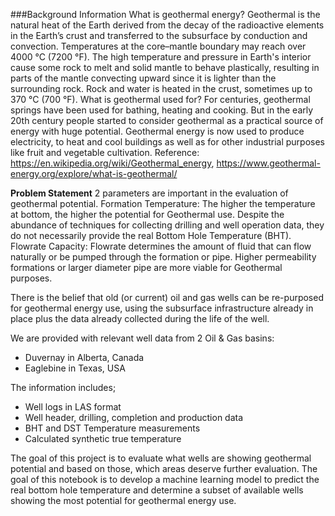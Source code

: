 ###Background Information
What is geothermal energy? Geothermal is the natural heat of the Earth derived from the decay of the radioactive elements in the Earth’s crust and transferred to the subsurface by conduction and convection. 
Temperatures at the core–mantle boundary may reach over 4000 °C (7200 °F). The high temperature and pressure in Earth's interior cause some rock to melt and solid mantle to behave plastically, resulting in parts of the mantle convecting upward since it is lighter than the surrounding rock. Rock and water is heated in the crust, sometimes up to 370 °C (700 °F).
What is geothermal used for? For centuries, geothermal springs have been used for bathing, heating and cooking. But in the early 20th century people started to consider geothermal as a practical source of energy with huge potential. Geothermal energy is now used to produce electricity, to heat and cool buildings as well as for other industrial purposes like fruit and vegetable cultivation. 
Reference: https://en.wikipedia.org/wiki/Geothermal_energy, https://www.geothermal-energy.org/explore/what-is-geothermal/


**Problem Statement**
2 parameters are important in the evaluation of geothermal potential. 
Formation Temperature: The higher the temperature at bottom, the higher the potential for Geothermal use. Despite the abundance of techniques for collecting drilling and well operation data, they do not necessarily provide the real Bottom Hole Temperature (BHT). 
Flowrate Capacity: Flowrate determines the amount of fluid that can flow naturally or be pumped through the formation or pipe. Higher permeability formations or larger diameter pipe are more viable for Geothermal purposes.

There is the belief that old (or current) oil and gas wells can be re-purposed for geothermal energy use, using the subsurface infrastructure already in place plus the data already collected during the life of the well.

We are provided with relevant well data from 2 Oil & Gas basins: 
-	Duvernay in Alberta, Canada
-	Eaglebine in Texas, USA 

The information includes;
-	Well logs in LAS format
-	Well header, drilling, completion and production data
-	BHT and DST Temperature measurements
-	Calculated synthetic true temperature

The goal of this project is to evaluate what wells are showing geothermal potential and based on those, which areas deserve further evaluation.  The goal of this notebook is to develop a machine learning model to predict the real bottom hole temperature and determine a subset of available wells showing the most potential for geothermal energy use.  


